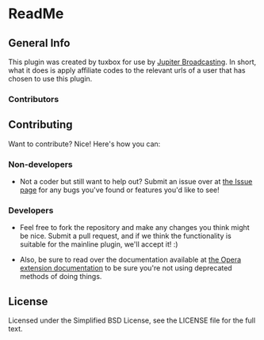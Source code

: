 ReadMe
=============

General Info
-------

This plugin was created by tuxbox for use by [Jupiter Broadcasting](http://www.jupiterbroadcasting.com/).
In short, what it does is apply affiliate codes to the relevant urls of a user that has chosen to use this plugin.



### Contributors

Contributing
------------

Want to contribute? Nice! Here's how you can:

### Non-developers
* Not a coder but still want to help out? Submit an issue over at [the Issue page](https://github.com/tuxbox/JBAR-Opera/issues) for any bugs you've found or features you'd like to see!

### Developers

* Feel free to fork the repository and make any changes you think might be nice. Submit a pull request, and if we think the functionality is suitable for the mainline plugin, we'll accept it! :)

* Also, be sure to read over the documentation available at
[the Opera extension documentation](http://dev.opera.com/addons/extensions/) to be sure you're not using deprecated methods of doing things.


License
------------
Licensed under the Simplified BSD License, see the LICENSE file for the full text.
